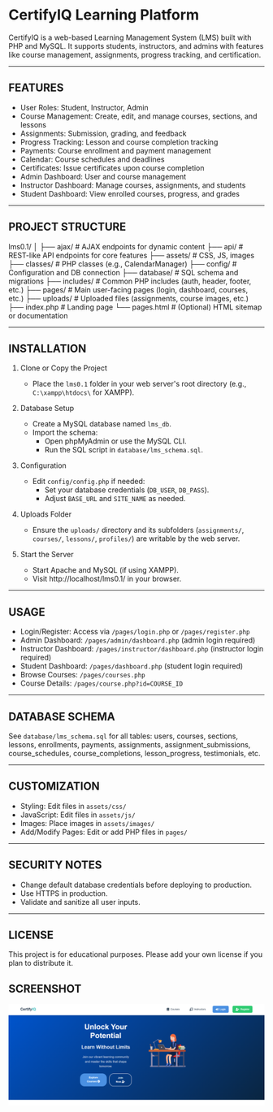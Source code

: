 CertifyIQ Learning Platform
==========================

CertifyIQ is a web-based Learning Management System (LMS) built with PHP and MySQL. It supports students, instructors, and admins with features like course management, assignments, progress tracking, and certification.

--------------------------

FEATURES
--------
- User Roles: Student, Instructor, Admin
- Course Management: Create, edit, and manage courses, sections, and lessons
- Assignments: Submission, grading, and feedback
- Progress Tracking: Lesson and course completion tracking
- Payments: Course enrollment and payment management
- Calendar: Course schedules and deadlines
- Certificates: Issue certificates upon course completion
- Admin Dashboard: User and course management
- Instructor Dashboard: Manage courses, assignments, and students
- Student Dashboard: View enrolled courses, progress, and grades

--------------------------

PROJECT STRUCTURE
-----------------
lms0.1/
│
├── ajax/           # AJAX endpoints for dynamic content
├── api/            # REST-like API endpoints for core features
├── assets/         # CSS, JS, images
├── classes/        # PHP classes (e.g., CalendarManager)
├── config/         # Configuration and DB connection
├── database/       # SQL schema and migrations
├── includes/       # Common PHP includes (auth, header, footer, etc.)
├── pages/          # Main user-facing pages (login, dashboard, courses, etc.)
├── uploads/        # Uploaded files (assignments, course images, etc.)
├── index.php       # Landing page
└── pages.html      # (Optional) HTML sitemap or documentation

--------------------------

INSTALLATION
------------
1. Clone or Copy the Project
   - Place the `lms0.1` folder in your web server's root directory (e.g., `C:\xampp\htdocs\` for XAMPP).

2. Database Setup
   - Create a MySQL database named `lms_db`.
   - Import the schema:
     - Open phpMyAdmin or use the MySQL CLI.
     - Run the SQL script in `database/lms_schema.sql`.

3. Configuration
   - Edit `config/config.php` if needed:
     - Set your database credentials (`DB_USER`, `DB_PASS`).
     - Adjust `BASE_URL` and `SITE_NAME` as needed.

4. Uploads Folder
   - Ensure the `uploads/` directory and its subfolders (`assignments/`, `courses/`, `lessons/`, `profiles/`) are writable by the web server.

5. Start the Server
   - Start Apache and MySQL (if using XAMPP).
   - Visit http://localhost/lms0.1/ in your browser.

--------------------------

USAGE
-----
- Login/Register: Access via `/pages/login.php` or `/pages/register.php`
- Admin Dashboard: `/pages/admin/dashboard.php` (admin login required)
- Instructor Dashboard: `/pages/instructor/dashboard.php` (instructor login required)
- Student Dashboard: `/pages/dashboard.php` (student login required)
- Browse Courses: `/pages/courses.php`
- Course Details: `/pages/course.php?id=COURSE_ID`

--------------------------

DATABASE SCHEMA
---------------
See `database/lms_schema.sql` for all tables: users, courses, sections, lessons, enrollments, payments, assignments, assignment_submissions, course_schedules, course_completions, lesson_progress, testimonials, etc.

--------------------------

CUSTOMIZATION
-------------
- Styling: Edit files in `assets/css/`
- JavaScript: Edit files in `assets/js/`
- Images: Place images in `assets/images/`
- Add/Modify Pages: Edit or add PHP files in `pages/`

--------------------------

SECURITY NOTES
--------------
- Change default database credentials before deploying to production.
- Use HTTPS in production.
- Validate and sanitize all user inputs.

--------------------------

LICENSE
-------
This project is for educational purposes. Please add your own license if you plan to distribute it.

SCREENSHOT
-------

![home-page](assets/images/home-page.png)
